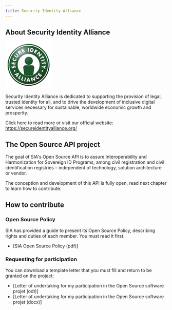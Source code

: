 ```yaml
---
title: Security Identity Alliance
---
```


## About Security Identity Alliance

![SIA Logo](/images/sia_logo.png)

Security Identity Alliance is dedicated to supporting the provision of legal, trusted identity for all, and to drive the development of inclusive digital services necessary for sustainable, worldwide economic growth and prosperity.

Click here to read more or visit our official website: https://secureidentityalliance.org/

## The Open Source API project

The goal of SIA's Open Source API is to assure Interoperability and Harmonization for Sovereign ID Programs, among civil registration and civil identification registries – independent of technology, solution architecture or vendor.

The conception and development of this API is fully open, read next chapter to learn how to contribute.

## How to contribute

### Open Source Policy

SIA has provided a guide to present its Open Source Policy, describing rights and duties of each member. You must read it first.
* [SIA Open Source Policy (pdf)]

### Requesting for participation

You can download a template letter that you must fill and return to be granted on the project:
* [Letter of undertaking for my participation in the Open Source software projet (odt)]
* [Letter of undertaking for my participation in the Open Source software projet (docx)]
